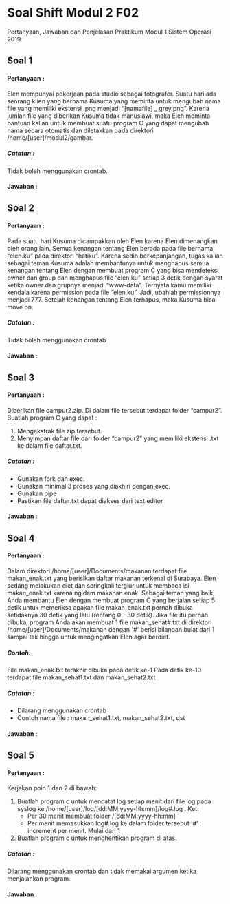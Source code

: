 # Soal Shift Modul 2 F02
Pertanyaan, Jawaban dan Penjelasan Praktikum Modul 1 Sistem Operasi 2019.

## Soal 1
#### Pertanyaan :
Elen mempunyai pekerjaan pada studio sebagai fotografer. Suatu hari ada seorang klien yang bernama Kusuma yang meminta untuk mengubah nama file yang memiliki ekstensi .png menjadi “[namafile] _ grey.png”. Karena jumlah file yang diberikan Kusuma tidak manusiawi, maka Elen meminta bantuan kalian untuk membuat suatu program C yang dapat mengubah nama secara otomatis dan diletakkan pada direktori /home/[user]/modul2/gambar.
##### Catatan : 
Tidak boleh menggunakan crontab.

#### Jawaban :


## Soal 2
#### Pertanyaan :
Pada suatu hari Kusuma dicampakkan oleh Elen karena Elen dimenangkan oleh orang lain. Semua kenangan tentang Elen berada pada file bernama “elen.ku” pada direktori “hatiku”. Karena sedih berkepanjangan, tugas kalian sebagai teman Kusuma adalah membantunya untuk menghapus semua kenangan tentang Elen dengan membuat program C yang bisa mendeteksi owner dan group dan menghapus file “elen.ku” setiap 3 detik dengan syarat ketika owner dan grupnya menjadi “www-data”. Ternyata kamu memiliki kendala karena permission pada file “elen.ku”. Jadi, ubahlah permissionnya menjadi 777. Setelah kenangan tentang Elen terhapus, maka Kusuma bisa move on.
##### Catatan : 
Tidak boleh menggunakan crontab

#### Jawaban :


## Soal 3
#### Pertanyaan :
Diberikan file campur2.zip. Di dalam file tersebut terdapat folder “campur2”. 
Buatlah program C yang dapat :
1. Mengekstrak file zip tersebut.
2. Menyimpan daftar file dari folder “campur2” yang memiliki ekstensi .txt ke dalam file daftar.txt. 
##### Catatan : 
* Gunakan fork dan exec.
* Gunakan minimal 3 proses yang diakhiri dengan exec.
* Gunakan pipe
* Pastikan file daftar.txt dapat diakses dari text editor

#### Jawaban :


## Soal 4
#### Pertanyaan :
Dalam direktori /home/[user]/Documents/makanan terdapat file makan_enak.txt yang berisikan daftar makanan terkenal di Surabaya. Elen sedang melakukan diet dan seringkali tergiur untuk membaca isi makan_enak.txt karena ngidam makanan enak. Sebagai teman yang baik, Anda membantu Elen dengan membuat program C yang berjalan setiap 5 detik untuk memeriksa apakah file makan_enak.txt pernah dibuka setidaknya 30 detik yang lalu (rentang 0 - 30 detik).
Jika file itu pernah dibuka, program Anda akan membuat 1 file makan_sehat#.txt di direktori /home/[user]/Documents/makanan dengan '#' berisi bilangan bulat dari 1 sampai tak hingga untuk mengingatkan Elen agar berdiet.
##### Contoh:
File makan_enak.txt terakhir dibuka pada detik ke-1
Pada detik ke-10 terdapat file makan_sehat1.txt dan makan_sehat2.txt
##### Catatan : 
* Dilarang menggunakan crontab
* Contoh nama file : makan_sehat1.txt, makan_sehat2.txt, dst

#### Jawaban :


## Soal 5
#### Pertanyaan :
Kerjakan poin 1 dan 2 di bawah:
1. Buatlah program c untuk mencatat log setiap menit dari file log pada syslog ke /home/[user]/log/[dd:MM:yyyy-hh:mm]/log#.log . 
Ket:
   * Per 30 menit membuat folder /[dd:MM:yyyy-hh:mm]
   * Per menit memasukkan log#.log ke dalam folder tersebut
     ‘#’ : increment per menit. Mulai dari 1
2. Buatlah program c untuk menghentikan program di atas.
##### Catatan : 
Dilarang menggunakan crontab dan tidak memakai argumen ketika menjalankan program.

#### Jawaban :
